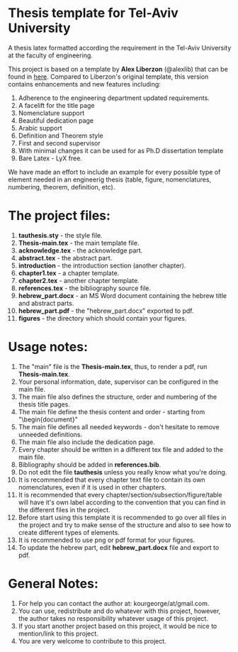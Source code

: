# Thesis template for Tel-Aviv University
A thesis latex formatted according the requirement in the Tel-Aviv University at the faculty of engineering.

This project is based on a template by **Alex Liberzon** (@alexlib) that can be found in [here](https://github.com/alexlib/tau_thesis_lyx_template).
Compared to Liberzon's original template, this version contains enhancements and new features including:

1. Adherence to the engineering department updated requirements.
2. A facelift for the title page
3. Nomenclature support
4. Beautiful dedication page
4. Arabic support
5. Definition and Theorem style
6. First and second supervisor
7. With minimal changes it can be used for as Ph.D dissertation template
8. Bare Latex - LyX free.

We have made an effort to include an example for every possible type of element needed in an engineerig thesis (table, figure, nomenclatures, numbering, theorem, definition, etc).

**The project files:**
======

1. **tauthesis.sty** - the style file.
2. **Thesis-main.tex** - the main template file.
2. **acknowledge.tex** - the acknowledge part.
3. **abstract.tex** - the abstract part.
4. **introduction** - the introduction section (another chapter).
4. **chapter1.tex** - a chapter template.
5. **chapter2.tex** - another chapter template.
6. **references.tex** - the bibliography source file.
7. **hebrew_part.docx** - an MS Word document containing the hebrew title and abstract parts.
8. **hebrew_part.pdf** - the "hebrew_part.docx" exported to pdf.
7. **figures** - the directory which should contain your figures.

**Usage notes:**
======

1. The "main" file is the **Thesis-main.tex**, thus, to render a pdf, run **Thesis-main.tex**.
2. Your personal information, date, supervisor can be configured in the main file.
3. The main file also defines the structure, order and numbering of the thesis title pages.
4. The main file define the thesis content and order - starting from "\begin{document}"
5. The main file defines all needed keywords - don't hesitate to remove unneeded definitions.
6. The main file also include the dedication page.
6. Every chapter should be written in a different tex file and added to the main file.
7. Bibliography should be added in **references.bib**.
8. Do not edit the file **tauthesis** unless you really know what you're doing.
9. It is recommended that every chapter text file to contain its own nomenclatures, even if it is used in other chapters.
10. It is recommended that every chapter/section/subsection/figure/table will have it's own label according to the convention that you can find in the different files in the project.
10. Before start using this template it is recommended to go over all files in the project and try to make sense of the structure and also to see how to create different types of elements.
11. It is recommended to use png or pdf format for your figures.
12. To update the hebrew part, edit **hebrew_part.docx** file and export to pdf.

**General Notes:**
======

1. For help you can contact the author at: kourgeorge/at/gmail.com.
2. You can use, redistribute and do whatever with this project, however, the author takes no responsibility whatever usage of this project.
3. If you start another project based on this project, it would be nice to mention/link to this project.
4. You are very welcome to contribute to this project.
